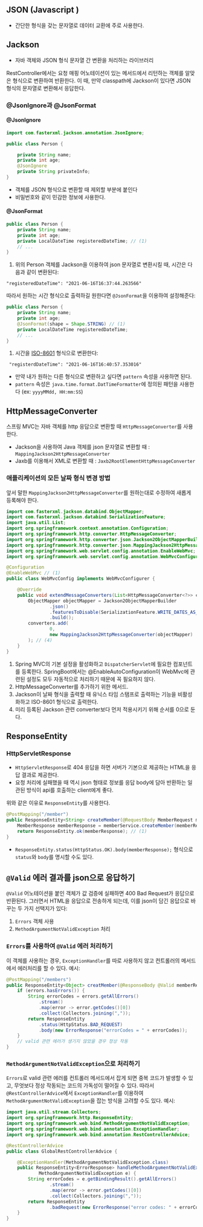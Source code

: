 ## JSON (Javascript )
* 간단한 형식을 갖는 문자열로 데이터 교환에 주로 사용한다.

## Jackson
* 자바 객체와 JSON 형식 문자열 간 변환을 처리하는 라이브러리

RestController에서는 요청 매핑 어노테이션이 있는 메서드에서 리턴하는 객체를 알맞은 형식으로 변환하여 반환한다.
이 때, 만약 classpath에 Jackson이 있다면 JSON 형식의 문자열로 변환해서 응답한다.

### @JsonIgnore과 @JsonFormat

#### @JsonIgnore
```java
import com.fasterxml.jackson.annotation.JsonIgnore;

public class Person {

    private String name;
    private int age;
    @JsonIgnore
    private String privateInfo;
}
```
* 객체를 JSON 형식으로 변환할 때 제외할 부분에 붙인다
* 비밀번호와 같이 민감한 정보에 사용한다.

#### @JsonFormat
```java
public class Person {
    private String name;
    private int age;
    private LocalDateTime registeredDateTime; // (1)
    // ...
}
```
1. 위의 Person 객체를 Jackson을 이용하여 json 문자열로 변환시킬 때, 시간은 다음과 같이 변환된다:

`"registeredDateTime": "2021-06-16T16:37:44.263566"`
   
따라서 원하는 시간 형식으로 출력하길 원한다면 `@JsonFormat`을 이용하여 설정해준다:
```java
public class Person {
    private String name;
    private int age;
    @JsonFormat(shape = Shape.STRING) // (1)
    private LocalDateTime registeredDateTime;
    // ...
}
```
1. 시간을 [ISO-8601](https://en.wikipedia.org/wiki/ISO_8601) 형식으로 변환한다:

` "registerdDateTime": "2021-06-16T16:40:57.353016"`

* 만약 내가 원하는 다른 형식으로 변환하고 싶다면 `pattern` 속성을 사용하면 된다.
* `pattern` 속성은 `java.time.format.DatTimeFormatter`에 정의된 패턴을 사용한다 (ex: `yyyyMMdd, HH:mm:SS`)

## HttpMessageConverter
스프링 MVC는 자바 객체를 http 응답으로 변환할 때 `HttpMessageConverter`를 사용한다.
* Jackson을 사용하여 Java 객체를 json 문자열로 변환할 때 : `MappingJackson2HttpMessageConverter`
* Jaxb를 이용해서 XML로 변환할 때 : `Jaxb2RootElementHttpMessageConverter`

### 애플리케이션의 모든 날짜 형식 변경 방법
앞서 말한 `MappingJackson2HttpMessageConverter`를 원하는대로 수정하여 새롭게 등록해야 한다.

```java
import com.fasterxml.jackson.databind.ObjectMapper;
import com.fasterxml.jackson.databind.SerializationFeature;
import java.util.List;
import org.springframework.context.annotation.Configuration;
import org.springframework.http.converter.HttpMessageConverter;
import org.springframework.http.converter.json.Jackson2ObjectMapperBuilder;
import org.springframework.http.converter.json.MappingJackson2HttpMessageConverter;
import org.springframework.web.servlet.config.annotation.EnableWebMvc;
import org.springframework.web.servlet.config.annotation.WebMvcConfigurer;

@Configuration
@EnableWebMvc // (1)
public class WebMvcConfig implements WebMvcConfigurer {

    @Override
    public void extendMessageConverters(List<HttpMessageConverter<?>> converters) { // (2)
        ObjectMapper objectMapper = Jackson2ObjectMapperBuilder
                .json()
                .featuresToDisable(SerializationFeature.WRITE_DATES_AS_TIMESTAMPS) // (3)
                .build();
        converters.add(
                0, 
                new MappingJackson2HttpMessageConverter(objectMapper)
        ); // (4)
    }
}
```
1. Spring MVC의 기본 설정을 활성화하고 `DispatcherServlet`에 필요한 컴포넌트를 등록한다. SpringBoot에서는 @EnableAutoConfiguration이 WebMvc에 관련된 설정도 모두 자동적으로 처리하기 때문에 꼭 필요하지 않다.
2. HttpMessageConverter를 추가하기 위한 메서드.
3. Jackson이 날짜 형식을 출력할 때 유닉스 타임 스탬프로 출력하는 기능을 비활성화하고 ISO-8601 형식으로 출력한다.
4. 미리 등록된 Jackson 관련 converter보다 먼저 적용시키기 위해 순서를 0으로 둔다.

## ResponseEntity

### HttpServletResponse
* `HttpServletResponse`로 404 응답을 하면 서버가 기본으로 제공하는 HTML을 응답 결과로 제공한다.
* 요청 처리에 실패했을 때 역시 json 형태로 정보를 응답 body에 담아 반환하는 일관된 방식이 api를 호출하는 client에게 좋다.

위와 같은 이유로 `ResponseEntity`를 사용한다.
```java
@PostMapping("/member")
public ResponseEntity<String> createMember(@RequestBody MemberRequest memberRequest) {
    MemberResponse memberResponse = memberService.createMember(memberRequest);
    return ResponseEntity.ok(memberResponse); // (1)
}
```
* `ResponseEntity.status(HttpStatus.OK).body(memberResponse);` 형식으로 `status`와 `body`를 명시할 수도 있다.

## `@Valid` 에러 결과를 json으로 응답하기
`@Valid` 어노테이션을 붙인 객체가 값 검증에 실패하면 400 Bad Request가 응답으로 반환된다.
그러면서 HTML을 응답으로 전송하게 되는데, 이를 json이 담긴 응답으로 바꾸는 두 가지 선택지가 있다:
1. `Errors` 객체 사용
2. `MethodArgumentNotValidException` 처리

### `Errors`를 사용하여 `@Valid` 에러 처리하기
이 객체를 사용하는 경우, `ExceptionHandler`를 따로 사용하지 않고 컨트롤러의 메서드에서 에러처리를 할 수 있다. 예시:
```java
@PostMapping("/members")
public ResponseEntity<Object> creatMember(@ResponseBody @Valid memberRequest, Errors errors) {
    if (errors.hasErrors()) {
        String errorCodes = errors.getAllErrors()
            .stream()
            .map(error -> error.getCodes()[0])
            .collect(Collectors.joining(","));
        return ResponseEntity
            .status(HttpStatus.BAD_REQUEST)
            .body(new ErrorResponse("errorCodes = " + errorCodes));
    }
    // valid 관련 에러가 생기지 않았을 경우 정상 작동
}
```

### `MethodArgumentNotValidException`으로 처리하기
`Errors`로 valid 관련 에러를 컨트롤러 메서드에서 잡게 되면 중복 코드가 발생할 수 있고, 무엇보다 정상 작동되는 코드의 가독성이 떨어질 수 있다. 따라서 `@RestControllerAdvice`에서 `ExceptionHandler`를 이용하여 `MethodArgumentNotValidException`을 잡는 방식을 고려할 수도 있다. 예시:

```java
import java.util.stream.Collectors;
import org.springframework.http.ResponseEntity;
import org.springframework.web.bind.MethodArgumentNotValidException;
import org.springframework.web.bind.annotation.ExceptionHandler;
import org.springframework.web.bind.annotation.RestControllerAdvice;

@RestControllerAdvice
public class GlobalRestControllerAdvice {

    @ExceptionHandler(MethodArgumentNotValidException.class)
    public ResponseEntity<ErrorResponse> handleMethodArgumentNotValidException(
            MethodArgumentNotValidException e) {
        String errorCodes = e.getBindingResult().getAllErrors()
                .stream()
                .map(error -> error.getCodes()[0])
                .collect(Collectors.joining(","));
        return ResponseEntity
                .badRequest(new ErrorResponse("error codes: " + errorCodes));
    }
}
```
